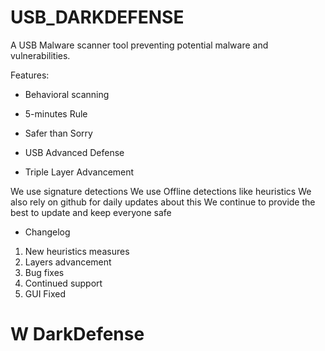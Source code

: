 # USB_DARKDEFENSE
A USB Malware scanner tool preventing potential malware and vulnerabilities.

Features:

* Behavioral scanning

* 5-minutes Rule

* Safer than Sorry 

* USB Advanced Defense

* Triple Layer Advancement

We use signature detections
We use Offline detections like heuristics
We also rely on github for daily updates about this
We continue to provide the best to update and keep everyone safe


* Changelog 
1. New heuristics measures
2. Layers advancement
3. Bug fixes
4. Continued support
5. GUI Fixed

# W DarkDefense
